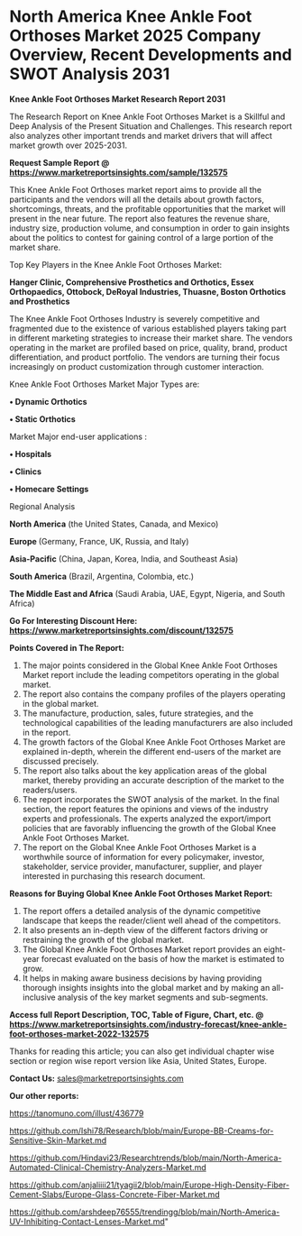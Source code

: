 # North America Knee Ankle Foot Orthoses Market 2025 Company Overview, Recent Developments and SWOT Analysis 2031

<strong>Knee Ankle Foot Orthoses Market Research Report 2031</strong>

The Research Report on Knee Ankle Foot Orthoses Market is a Skillful and Deep Analysis of the Present Situation and Challenges. This research report also analyzes other important trends and market drivers that will affect market growth over 2025-2031.

<strong>Request Sample Report @ <a href=https://www.marketreportsinsights.com/sample/132575>https://www.marketreportsinsights.com/sample/132575</a></strong>

This Knee Ankle Foot Orthoses market report aims to provide all the participants and the vendors will all the details about growth factors, shortcomings, threats, and the profitable opportunities that the market will present in the near future. The report also features the revenue share, industry size, production volume, and consumption in order to gain insights about the politics to contest for gaining control of a large portion of the market share.

Top Key Players in the Knee Ankle Foot Orthoses Market:

<strong>Hanger Clinic, Comprehensive Prosthetics and Orthotics, Essex Orthopaedics, Ottobock, DeRoyal Industries, Thuasne, Boston Orthotics and Prosthetics</strong>

The Knee Ankle Foot Orthoses Industry is severely competitive and fragmented due to the existence of various established players taking part in different marketing strategies to increase their market share. The vendors operating in the market are profiled based on price, quality, brand, product differentiation, and product portfolio. The vendors are turning their focus increasingly on product customization through customer interaction.

Knee Ankle Foot Orthoses Market Major Types are:

<strong>• Dynamic Orthotics

• Static Orthotics</strong>

Market Major end-user applications :

<strong>• Hospitals

• Clinics

• Homecare Settings</strong>

Regional Analysis

</u><strong><b>North America</b></strong> (the United States, Canada, and Mexico)

<strong><b>Europe </b></strong>(Germany, France, UK, Russia, and Italy)

<strong><b>Asia-Pacific</b></strong> (China, Japan, Korea, India, and Southeast Asia)

<strong><b>South America</b></strong> (Brazil, Argentina, Colombia, etc.)

<strong><b>The Middle East and Africa</b></strong> (Saudi Arabia, UAE, Egypt, Nigeria, and South Africa)

<strong>Go For Interesting Discount Here: <a href=https://www.marketreportsinsights.com/discount/132575>https://www.marketreportsinsights.com/discount/132575</a></strong>

<strong>Points Covered in The Report:</strong>
<ol>
  <li>The major points considered in the Global Knee Ankle Foot Orthoses Market report include the leading competitors operating in the global market.</li>
  <li>The report also contains the company profiles of the players operating in the global market.</li>
  <li>The manufacture, production, sales, future strategies, and the technological capabilities of the leading manufacturers are also included in the report.</li>
  <li>The growth factors of the Global Knee Ankle Foot Orthoses Market are explained in-depth, wherein the different end-users of the market are discussed precisely.</li>
  <li>The report also talks about the key application areas of the global market, thereby providing an accurate description of the market to the readers/users.</li>
  <li>The report incorporates the SWOT analysis of the market. In the final section, the report features the opinions and views of the industry experts and professionals. The experts analyzed the export/import policies that are favorably influencing the growth of the Global Knee Ankle Foot Orthoses Market.</li>
  <li>The report on the Global Knee Ankle Foot Orthoses Market is a worthwhile source of information for every policymaker, investor, stakeholder, service provider, manufacturer, supplier, and player interested in purchasing this research document.</li>
</ol>
<strong>Reasons for Buying Global Knee Ankle Foot Orthoses Market Report:</strong>

<ol>
  <li>The report offers a detailed analysis of the dynamic competitive landscape that keeps the reader/client well ahead of the competitors.</li>
  <li>It also presents an in-depth view of the different factors driving or restraining the growth of the global market.</li>
  <li>The Global Knee Ankle Foot Orthoses Market report provides an eight-year forecast evaluated on the basis of how the market is estimated to grow.</li>
  <li>It helps in making aware business decisions by having providing thorough insights insights into the global market and by making an all-inclusive analysis of the key market segments and sub-segments.</li>
</ol>
<strong>Access full Report Description, TOC, Table of Figure, Chart, etc. @ <a href=https://www.marketreportsinsights.com/industry-forecast/knee-ankle-foot-orthoses-market-2022-132575>https://www.marketreportsinsights.com/industry-forecast/knee-ankle-foot-orthoses-market-2022-132575</a></strong>


Thanks for reading this article; you can also get individual chapter wise section or region wise report version like Asia, United States, Europe.

<strong>Contact Us:</strong>
sales@marketreportsinsights.com

<strong>Our other reports:</strong>

<a href=https://tanomuno.com/illust/436779>https://tanomuno.com/illust/436779</a>

<a href=https://github.com/Ishi78/Research/blob/main/Europe-BB-Creams-for-Sensitive-Skin-Market.md>https://github.com/Ishi78/Research/blob/main/Europe-BB-Creams-for-Sensitive-Skin-Market.md</a>

<a href=https://github.com/Hindavi23/Researchtrends/blob/main/North-America-Automated-Clinical-Chemistry-Analyzers-Market.md>https://github.com/Hindavi23/Researchtrends/blob/main/North-America-Automated-Clinical-Chemistry-Analyzers-Market.md</a>

<a href=https://github.com/anjaliiii21/tyagii2/blob/main/Europe-High-Density-Fiber-Cement-Slabs/Europe-Glass-Concrete-Fiber-Market.md>https://github.com/anjaliiii21/tyagii2/blob/main/Europe-High-Density-Fiber-Cement-Slabs/Europe-Glass-Concrete-Fiber-Market.md</a>

<a href=https://github.com/arshdeep76555/trendingg/blob/main/North-America-UV-Inhibiting-Contact-Lenses-Market.md>https://github.com/arshdeep76555/trendingg/blob/main/North-America-UV-Inhibiting-Contact-Lenses-Market.md</a>"
